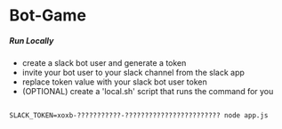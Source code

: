 # Bot-Game

##### Run Locally

* create a slack bot user and generate a token
* invite your bot user to your slack channel from the slack app
* replace token value with your slack bot user token
* (OPTIONAL) create a 'local.sh' script that runs the command for you

```

SLACK_TOKEN=xoxb-???????????-???????????????????????? node app.js

```